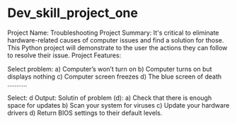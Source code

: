 # Dev_skill_project_one
Project Name: Troubleshooting
Project Summary: It's critical to eliminate hardware-related causes of computer issues and find a solution for those. This Python project will demonstrate to the user the actions they can follow to resolve their issue.
Project Features:

Select problem:
a) Computer’s won’t turn on
b)  Computer turns on but displays nothing
c) Computer screen freezes
d) The blue screen of death
………..

Select: d
Output:
Solutin of problem (d):
a)  Check that there is enough space for updates
b) Scan your system for viruses
c) Update your hardware drivers
d) Return BIOS settings to their default levels.
